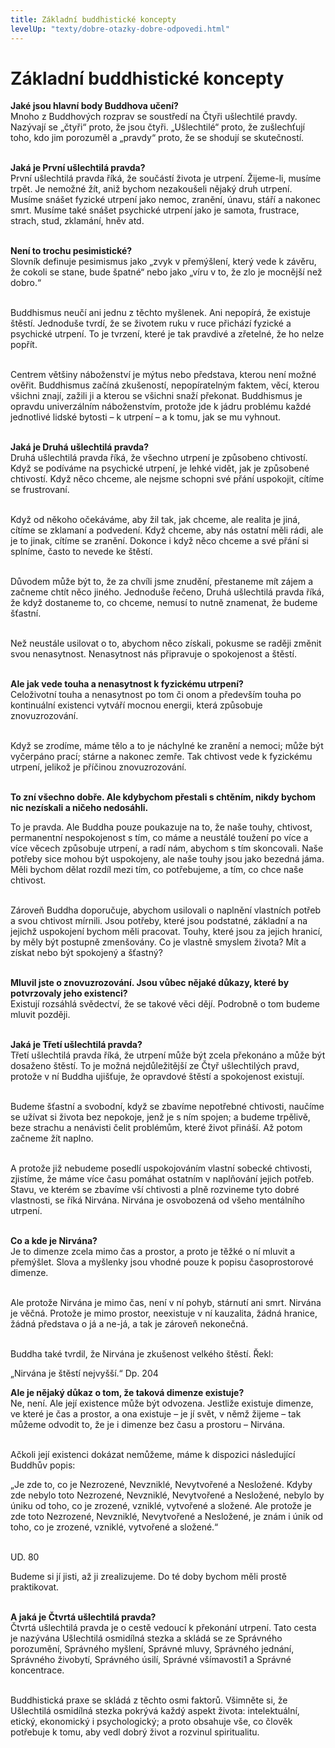 ```yaml
---
title: Základní buddhistické koncepty
levelUp: "texty/dobre-otazky-dobre-odpovedi.html"
---
```


# Základní buddhistické koncepty

<b>Jaké jsou hlavní body Buddhova učení?</b><br>
Mnoho z Buddhových rozprav se soustředí na Čtyři ušlechtilé pravdy. Nazývají se „čtyři“ proto, že jsou čtyři. „Ušlechtilé“ proto, že zušlechťují toho, kdo jim porozuměl a „pravdy“ proto, že se shodují se skutečností.<br><br>

<b>Jaká je První ušlechtilá pravda?</b><br>
První ušlechtilá pravda říká, že součástí života je utrpení. Žijeme-li, musíme trpět. Je nemožné žít, aniž bychom nezakoušeli nějaký druh utrpení. Musíme snášet fyzické utrpení jako nemoc, zranění, únavu, stáří a nakonec smrt. Musíme také snášet psychické utrpení jako je samota, frustrace, strach, stud, zklamání, hněv atd.<br><br>

<b>Není to trochu pesimistické?</b><br>
Slovník definuje pesimismus jako „zvyk v přemýšlení, který vede k závěru, že cokoli se stane, bude špatné“ nebo jako „víru v to, že zlo je mocnější než dobro.“ <br><br>

Buddhismus neučí ani jednu z těchto myšlenek. Ani nepopírá, že existuje štěstí. Jednoduše tvrdí, že se životem ruku v ruce přichází fyzické a psychické utrpení. To je tvrzení, které je tak pravdivé a zřetelné, že ho nelze popřít.<br><br>

Centrem většiny náboženství je mýtus nebo představa, kterou není možné ověřit. Buddhismus začíná zkušeností, nepopíratelným faktem, věcí, kterou všichni znají, zažili ji a kterou se všichni snaží překonat. Buddhismus je opravdu univerzálním náboženstvím, protože jde k jádru problému každé jednotlivé lidské bytosti – k utrpení – a k tomu, jak se mu vyhnout.<br><br>

<b>Jaká je Druhá ušlechtilá pravda?</b><br>
Druhá ušlechtilá pravda říká, že všechno utrpení je způsobeno chtivostí. Když se podíváme na psychické utrpení, je lehké vidět, jak je způsobené chtivostí. Když něco chceme, ale nejsme schopni své přání uspokojit, cítíme se frustrovaní.<br><br>

Když od někoho očekáváme, aby žil tak, jak chceme, ale realita je jiná, cítíme se zklamaní a podvedení. Když chceme, aby nás ostatní měli rádi, ale je to jinak, cítíme se zranění. Dokonce i když něco chceme a své přání si splníme, často to nevede ke štěstí.<br><br>

Důvodem může být to, že za chvíli jsme znudění, přestaneme mít zájem a začneme chtít něco jiného. Jednoduše řečeno, Druhá ušlechtilá pravda říká, že když dostaneme to, co chceme, nemusí to nutně znamenat, že budeme šťastní.<br><br>

Než neustále usilovat o to, abychom něco získali, pokusme se raději změnit svou nenasytnost. Nenasytnost nás připravuje o spokojenost a štěstí.<br><br>

<b>Ale jak vede touha a nenasytnost k fyzickému utrpení?</b><br>
Celoživotní touha a nenasytnost po tom či onom a především touha po
kontinuální existenci vytváří mocnou energii, která způsobuje znovuzrozování.<br><br>

Když se zrodíme, máme tělo a to je náchylné ke zranění a nemoci; může být vyčerpáno prací; stárne a nakonec zemře. Tak chtivost vede k fyzickému utrpení, jelikož je příčinou znovuzrozování.<br><br>

<b>To zní všechno dobře. Ale kdybychom přestali s chtěním, nikdy bychom nic nezískali a ničeho nedosáhli.</b><br>

To je pravda. Ale Buddha pouze poukazuje na to, že naše touhy, chtivost, permanentní nespokojenost s tím, co máme a neustálé toužení po více a více věcech způsobuje utrpení, a radí nám, abychom s tím skoncovali. Naše potřeby sice mohou být uspokojeny, ale naše touhy jsou jako bezedná jáma. Měli bychom dělat rozdíl mezi tím, co potřebujeme, a tím, co chce naše chtivost.<br><br>

Zároveň Buddha doporučuje, abychom usilovali o naplnění vlastních potřeb a svou chtivost mírnili. Jsou potřeby, které jsou podstatné, základní a na jejichž uspokojení bychom měli pracovat. Touhy, které jsou za jejich hranicí, by měly být postupně zmenšovány. Co je vlastně smyslem života? Mít a získat nebo být spokojený a šťastný?<br><br>

<b>Mluvil jste o znovuzrozování. Jsou vůbec nějaké důkazy, které by potvrzovaly jeho existenci?</b><br>
Existují rozsáhlá svědectví, že se takové věci dějí. Podrobně o tom budeme mluvit později.<br><br>

<b>Jaká je Třetí ušlechtilá pravda?</b><br>
Třetí ušlechtilá pravda říká, že utrpení může být zcela překonáno a může být dosaženo štěstí. To je možná nejdůležitější ze Čtyř ušlechtilých pravd, protože v ní Buddha ujišťuje, že opravdové štěstí a spokojenost existují.<br><br>

Budeme šťastní a svobodní, když se zbavíme nepotřebné chtivosti, naučíme se užívat si života bez nepokoje, jenž je s ním spojen; a budeme trpělivě, beze strachu a nenávisti čelit problémům, které život přináší. Až potom začneme žít naplno.<br><br>

A protože již nebudeme posedlí uspokojováním vlastní sobecké chtivosti, zjistíme, že máme více času pomáhat ostatním v naplňování jejich potřeb. Stavu, ve kterém se zbavíme vší chtivosti a plně rozvineme tyto dobré vlastnosti, se říká Nirvána. Nirvána je osvobozená od všeho mentálního utrpení.<br><br>

<b>Co a kde je Nirvána?</b><br>
Je to dimenze zcela mimo čas a prostor, a proto je těžké o ní mluvit a přemýšlet. Slova a myšlenky jsou vhodné pouze k popisu časoprostorové dimenze.<br><br>

Ale protože Nirvána je mimo čas, není v ní pohyb, stárnutí ani smrt. Nirvána je věčná. Protože je mimo prostor, neexistuje v ní kauzalita, žádná hranice, žádná představa o já a ne-já, a tak je zároveň nekonečná.<br><br>

Buddha také tvrdil, že Nirvána je zkušenost velkého štěstí. Řekl:

<div class="citace">
„Nirvána je štěstí nejvyšší.“
Dp. 204
</div>

<b>Ale je nějaký důkaz o tom, že taková dimenze existuje?</b><br>
Ne, není. Ale její existence může být odvozena. Jestliže existuje dimenze, ve které je čas a prostor, a ona existuje – je jí svět, v němž žijeme – tak můžeme odvodit to, že je i dimenze bez času a prostoru – Nirvána. <br><br>

Ačkoli její existenci dokázat nemůžeme, máme k dispozici následující Buddhův popis:

<div class="citace">
„Je zde to, co je Nezrozené, Nevzniklé, Nevytvořené a Nesložené. Kdyby zde nebylo toto Nezrozené, Nevzniklé, Nevytvořené a Nesložené, nebylo by úniku od toho, co je zrozené, vzniklé, vytvořené a složené. Ale protože je zde toto Nezrozené, Nevzniklé, Nevytvořené a Nesložené, je znám i únik od toho, co je zrozené, vzniklé, vytvořené a složené.“<br><br>

UD. 80

</div>

Budeme si jí jisti, až ji zrealizujeme. Do té doby bychom měli prostě praktikovat.<br><br>

<b>A jaká je Čtvrtá ušlechtilá pravda?</b><br>
Čtvrtá ušlechtilá pravda je o cestě vedoucí k překonání utrpení. Tato cesta je nazývána Ušlechtilá osmidílná stezka a skládá se ze Správného porozumění, Správného myšlení, Správné mluvy, Správného jednání, Správného živobytí, Správného úsilí, Správné všímavosti1 a Správné koncentrace.<br><br>

Buddhistická praxe se skládá z těchto osmi faktorů. Všimněte si, že Ušlechtilá osmidílná stezka pokrývá každý aspekt života: intelektuální, etický, ekonomický i psychologický; a proto obsahuje vše, co člověk potřebuje k tomu, aby vedl dobrý život a rozvinul spiritualitu.
